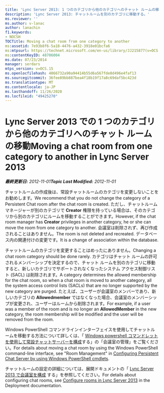 ```yaml
---
title: 'Lync Server 2013: 1 つのカテゴリから他のカテゴリへのチャット ルームの移動'
description: 'Lync Server 2013: チャットルームを別のカテゴリに移動する。'
ms.reviewer: ''
ms.author: v-lanac
author: lanachin
f1.keywords:
- NOCSH
TOCTitle: Moving a chat room from one category to another
ms:assetid: 7e93b8f6-5a18-4476-a432-3918e01bcfa6
ms:mtpsurl: https://technet.microsoft.com/en-us/library/JJ215877(v=OCS.15)
ms:contentKeyID: 48706004
ms.date: 07/23/2014
manager: serdars
mtps_version: v=OCS.15
ms.openlocfilehash: 4066732a90a94414b55d6a567fde0d496e4faf13
ms.sourcegitcommit: 36fee89bb887bea4f18b19f17a8c69daf5bc423d
ms.translationtype: MT
ms.contentlocale: ja-JP
ms.lasthandoff: 11/26/2020
ms.locfileid: "49425270"
---
```

# <a name="moving-a-chat-room-from-one-category-to-another-in-lync-server-2013"></a><span data-ttu-id="5d1db-103">Lync Server 2013 での 1 つのカテゴリから他のカテゴリへのチャット ルームの移動</span><span class="sxs-lookup"><span data-stu-id="5d1db-103">Moving a chat room from one category to another in Lync Server 2013</span></span>

<div data-xmlns="http://www.w3.org/1999/xhtml">

<div class="topic" data-xmlns="http://www.w3.org/1999/xhtml" data-msxsl="urn:schemas-microsoft-com:xslt" data-cs="https://msdn.microsoft.com/">

<div data-asp="https://msdn2.microsoft.com/asp">



</div>

<div id="mainSection">

<div id="mainBody"><span data-ttu-id="5d1db-104">

<span> </span></span><span class="sxs-lookup"><span data-stu-id="5d1db-104">

<span> </span></span></span>

<span data-ttu-id="5d1db-105">_**最終更新日:** 2012-11-01_</span><span class="sxs-lookup"><span data-stu-id="5d1db-105">_**Topic Last Modified:** 2012-11-01_</span></span>

<span data-ttu-id="5d1db-106">チャットルームの作成後は、常設チャットルームのカテゴリを変更しないことをお勧めします。</span><span class="sxs-lookup"><span data-stu-id="5d1db-106">We recommend that you do not change the category of a Persistent Chat room after the chat room is created.</span></span> <span data-ttu-id="5d1db-107">ただし、チャットルームマネージャーが別のカテゴリで **Creator** 権限を持っている場合は、そのカテゴリから別のカテゴリにルームを移動することができます。</span><span class="sxs-lookup"><span data-stu-id="5d1db-107">However, if the chat room manager has **Creator** privileges in another category, he or she can move the room from one category to another.</span></span> <span data-ttu-id="5d1db-108">会議室は削除されず、再び作成されることはありません。</span><span class="sxs-lookup"><span data-stu-id="5d1db-108">The room is not deleted and recreated.</span></span> <span data-ttu-id="5d1db-109">データベース内の関連付けの変更です。</span><span class="sxs-lookup"><span data-stu-id="5d1db-109">It is a change of association within the database.</span></span>

<span data-ttu-id="5d1db-110">チャットルームのカテゴリを変更することはめったにありません。</span><span class="sxs-lookup"><span data-stu-id="5d1db-110">Changing a chat room category should be done rarely.</span></span> <span data-ttu-id="5d1db-111">カテゴリはチャット ルームの許可されるメンバーシップを決定するので、チャット ルームを別のカテゴリに移動すると、新しいカテゴリでサポートされなくなったシステム アクセス制御リスト (SACL) は削除されます。</span><span class="sxs-lookup"><span data-stu-id="5d1db-111">A category determines the allowed membership for the chat room, so when a chat room is moved to another category, all the system access control lists (SACLs) that are no longer supported by the new category are purged.</span></span> <span data-ttu-id="5d1db-112">たとえば、ユーザーが会議室のメンバーであり、新しいカテゴリの **Allowedmember** ではなくなった場合、会議室のメンバーシップが変更され、ユーザーはルームから削除されます。</span><span class="sxs-lookup"><span data-stu-id="5d1db-112">For example, if a user was a member of the room and is no longer an **AllowedMember** in the new category, the room membership will be modified and the user will be removed from the room.</span></span>

<span data-ttu-id="5d1db-113">Windows PowerShell コマンドラインインターフェイスを使用してチャットルームを移動する方法について詳しくは、「 [Windows powershell コマンドレットを使用して常設チャットサーバーを構成](configuring-persistent-chat-server-by-using-windows-powershell-cmdlets.md)する」の「会議室の管理」をご覧ください。</span><span class="sxs-lookup"><span data-stu-id="5d1db-113">For details about moving a chat room by using the Windows PowerShell command-line interface, see "Room Management" in [Configuring Persistent Chat Server by using Windows PowerShell cmdlets](configuring-persistent-chat-server-by-using-windows-powershell-cmdlets.md).</span></span>

<span data-ttu-id="5d1db-114">チャットルームの設定の詳細については、展開ドキュメントの「 [Lync Server 2013 で会議室を構成](lync-server-2013-configure-rooms.md) する」を参照してください。</span><span class="sxs-lookup"><span data-stu-id="5d1db-114">For details about configuring chat rooms, see [Configure rooms in Lync Server 2013](lync-server-2013-configure-rooms.md) in the Deployment documentation.</span></span>

<span data-ttu-id="5d1db-115"></div>

<span> </span>

</div>

</div>

</span><span class="sxs-lookup"><span data-stu-id="5d1db-115"></div>

<span> </span>

</div>

</div>

</span></span></div>

